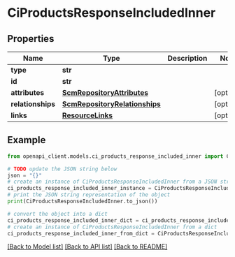 # CiProductsResponseIncludedInner


## Properties

Name | Type | Description | Notes
------------ | ------------- | ------------- | -------------
**type** | **str** |  | 
**id** | **str** |  | 
**attributes** | [**ScmRepositoryAttributes**](ScmRepositoryAttributes.md) |  | [optional] 
**relationships** | [**ScmRepositoryRelationships**](ScmRepositoryRelationships.md) |  | [optional] 
**links** | [**ResourceLinks**](ResourceLinks.md) |  | [optional] 

## Example

```python
from openapi_client.models.ci_products_response_included_inner import CiProductsResponseIncludedInner

# TODO update the JSON string below
json = "{}"
# create an instance of CiProductsResponseIncludedInner from a JSON string
ci_products_response_included_inner_instance = CiProductsResponseIncludedInner.from_json(json)
# print the JSON string representation of the object
print(CiProductsResponseIncludedInner.to_json())

# convert the object into a dict
ci_products_response_included_inner_dict = ci_products_response_included_inner_instance.to_dict()
# create an instance of CiProductsResponseIncludedInner from a dict
ci_products_response_included_inner_from_dict = CiProductsResponseIncludedInner.from_dict(ci_products_response_included_inner_dict)
```
[[Back to Model list]](../README.md#documentation-for-models) [[Back to API list]](../README.md#documentation-for-api-endpoints) [[Back to README]](../README.md)


